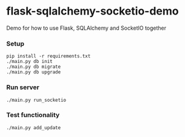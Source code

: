 # flask-sqlalchemy-socketio-demo
Demo for how to use Flask, SQLAlchemy and SocketIO together

### Setup
```
pip install -r requirements.txt
./main.py db init
./main.py db migrate
./main.py db upgrade
```

### Run server
```
./main.py run_socketio
```

### Test functionality
```
./main.py add_update
```
